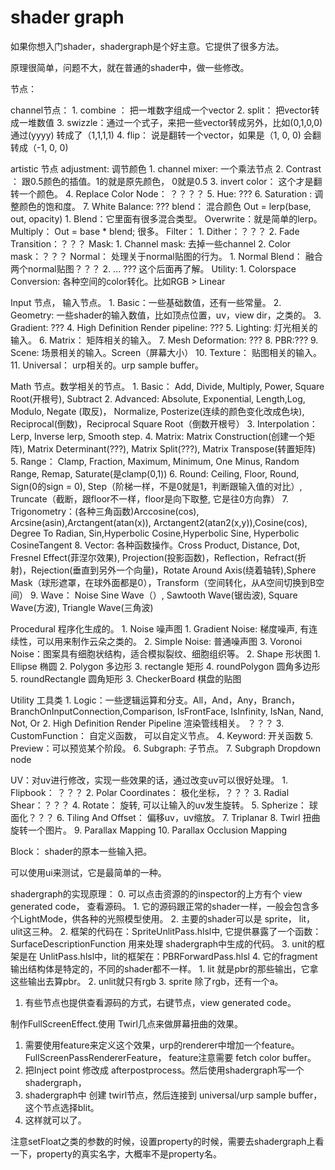 # shader graph

如果你想入门shader，shadergraph是个好主意。它提供了很多方法。

原理很简单，问题不大，就在普通的shader中，做一些修改。

节点：

channel节点：
    1. combine ： 把一堆数字组成一个vector
    2. split： 把vector转成一堆数值
    3. swizzle：通过一个式子，来把一些vector转成另外，比如(0,1,0,0) 通过(yyyy) 转成了（1,1,1,1)
    4. flip： 说是翻转一个vector，如果是（1, 0, 0) 会翻转成（-1, 0, 0)

artistic 节点
    adjustment: 调节颜色
        1. channel mixer: 一个乘法节点
        2. Contrast ： 跟0.5颜色的插值。1的就是原先颜色， 0就是0.5
        3. invert color： 这个才是翻转一个颜色。
        4. Replace Color Node： ？？？？
        5. Hue: ???
        6. Saturation : 调整颜色的饱和度。
        7. White Balance: ???
    blend： 混合颜色 Out = lerp(base, out, opacity)
        1. Blend：它里面有很多混合类型。
            Overwrite：就是简单的lerp。
            Multiply： Out = base * blend;
            很多。
    Filter：
        1. Dither：？？？
        2. Fade Transition：？？？
    Mask:
        1. Channel mask: 去掉一些channel
        2. Color mask：？？？
    Normal： 处理关于normal贴图的行为。
        1. Normal Blend： 融合两个normal贴图？？？
        2. ... ??? 这个后面再了解。
    Utility:
        1. Colorspace Conversion: 各种空间的color转化。比如RGB > Linear

Input 节点， 输入节点。
    1. Basic：一些基础数值，还有一些常量。
    2. Geometry: 一些shader的输入数值，比如顶点位置，uv，view dir，之类的。
    3. Gradient: ???
    4. High Definition Render pipeline: ???
    5. Lighting: 灯光相关的输入。
    6. Matrix： 矩阵相关的输入。
    7. Mesh Deformation:  ???
    8. PBR:???
    9. Scene: 场景相关的输入。Screen（屏幕大小）
    10. Texture： 贴图相关的输入。
    11. Universal： urp相关的。urp sample buffer。

Math 节点。数学相关的节点。
    1. Basic： Add, Divide, Multiply, Power, Square Root(开根号), Subtract
    2. Advanced: Absolute, Exponential, Length,Log, Modulo, Negate (取反)， Normalize, Posterize(连续的颜色变化改成色块), Reciprocal(倒数)，Reciprocal Square Root（倒数开根号）
    3. Interpolation：Lerp, Inverse lerp, Smooth step.
    4. Matrix: Matrix Construction(创建一个矩阵), Matrix Determinant(???), Matrix Split(???), Matrix Transpose(转置矩阵)
    5. Range： Clamp, Fraction, Maximum, Minimum, One Minus, Random Range, Remap, Saturate(是clamp(0,1))
    6. Round: Ceiling, Floor, Round, Sign(0的sign = 0), Step（阶梯一样，不是0就是1，判断跟输入值的对比）, Truncate（截断，跟floor不一样，floor是向下取整, 它是往0方向靠）
    7. Trigonometry：(各种三角函数)Arccosine(cos), Arcsine(asin),Arctangent(atan(x)), Arctangent2(atan2(x,y)),Cosine(cos), Degree To Radian, Sin,Hyperbolic Cosine,Hyperbolic Sine, Hyperbolic CosineTangent
    8. Vector: 各种函数操作。Cross Product, Distance,  Dot, Fresnel Effect(菲涅尔效果), Projection(投影函数)，Reflection，Refract(折射)，Rejection(垂直到另外一个向量)，Rotate Around Axis(绕着轴转),Sphere Mask（球形遮罩，在球外面都是0），Transform（空间转化，从A空间切换到B空间）
    9. Wave： Noise Sine Wave（）, Sawtooth Wave(锯齿波), Square Wave(方波), Triangle Wave(三角波)

Procedural 程序化生成的。
    1. Noise 噪声图
        1. Gradient Noise:  梯度噪声, 有连续性，可以用来制作云朵之类的。
        2. Simple Noise: 普通噪声图
        3. Voronoi Noise：图案具有细胞状结构，适合模拟裂纹、细胞组织等。
    2. Shape 形状图
        1. Ellipse 椭圆
        2. Polygon 多边形
        3. rectangle 矩形
        4. roundPolygon 圆角多边形
        5. roundRectangle 圆角矩形
    3. CheckerBoard 棋盘的贴图

Utility 工具类
    1. Logic：一些逻辑运算和分支。All，And，Any，Branch，BranchOnInputConnection,Comparison, IsFrontFace, IsInfinity, IsNan, Nand, Not, Or
    2. High Definition Render Pipeline 渲染管线相关。 ？？？
    3. CustomFunction： 自定义函数， 可以自定义节点。
    4. Keyword: 开关函数
    5. Preview：可以预览某个阶段。
    6. Subgraph: 子节点。
    7. Subgraph Dropdown node

UV：对uv进行修改，实现一些效果的话，通过改变uv可以很好处理。
    1. Flipbook： ？？？ 
    2. Polar Coordinates： 极化坐标，？？？
    3. Radial Shear：？？？
    4. Rotate： 旋转, 可以让输入的uv发生旋转。
    5. Spherize： 球面化？？？
    6. Tiling And Offset： 偏移uv，uv缩放。
    7. Triplanar 
    8. Twirl 扭曲旋转一个图片。
    9. Parallax Mapping
    10. Parallax Occlusion Mapping

Block： shader的原本一些输入把。

可以使用ui来测试，它是最简单的一种。

shadergraph的实现原理： 
0. 可以点击资源的的inspector的上方有个 view generated code， 查看源码。
    1. 它的源码跟正常的shader一样，一般会包含多个LightMode，供各种的光照模型使用。
    2. 主要的shader可以是 sprite， lit， ulit这三种。
    2. 框架的代码在：SpriteUnlitPass.hlsl中, 它提供暴露了一个函数： SurfaceDescriptionFunction 用来处理 shadergraph中生成的代码。
    3. unit的框架是在 UnlitPass.hlsl中，lit的框架在：PBRForwardPass.hlsl
    4. 它的fragment输出结构体是特定的，不同的shader都不一样。
        1. lit 就是pbr的那些输出，它拿这些输出去算pbr。
        2. unlit就只有rgb
        3. sprite 除了rgb，还有一个a。
    
1. 有些节点也提供查看源码的方式，右键节点，view generated code。

制作FullScreenEffect.使用 Twirl几点来做屏幕扭曲的效果。
1. 需要使用feature来定义这个效果，urp的renderer中增加一个feature。 FullScreenPassRendererFeature， feature注意需要 fetch color buffer。
2. 把Inject point 修改成 afterpostprocess。然后使用shadergraph写一个shadergraph，
3. shadergraph中 创建 twirl节点，然后连接到 universal/urp sample buffer，这个节点选择blit。
4. 这样就可以了。

注意setFloat之类的参数的时候，设置property的时候，需要去shadergraph上看一下，property的真实名字，大概率不是property名。


